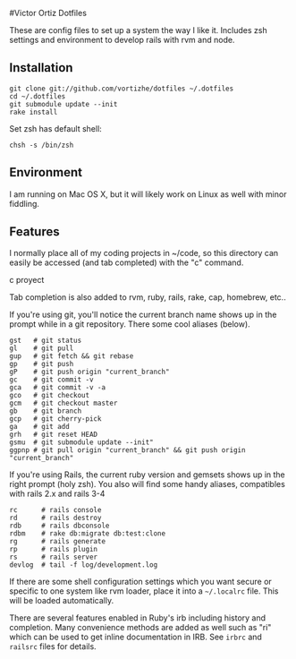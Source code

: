 #Victor Ortiz Dotfiles

These are config files to set up a system the way I like it. Includes zsh settings and environment to develop rails with rvm and node.


## Installation

```
git clone git://github.com/vortizhe/dotfiles ~/.dotfiles
cd ~/.dotfiles
git submodule update --init
rake install
```

Set zsh has default shell:

```
chsh -s /bin/zsh
```

## Environment

I am running on Mac OS X, but it will likely work on Linux as well with
minor fiddling.


## Features

I normally place all of my coding projects in ~/code, so this directory
can easily be accessed (and tab completed) with the "c" command.

  c proyect<tab>

Tab completion is also added to rvm, ruby, rails, rake, cap, homebrew, etc..

If you're using git, you'll notice the current branch name shows up in
the prompt while in a git repository. There some cool aliases (below).

```
gst   # git status
gl    # git pull
gup   # git fetch && git rebase
gp    # git push
gP    # git push origin "current_branch"
gc    # git commit -v
gca   # git commit -v -a
gco   # git checkout
gcm   # git checkout master
gb    # git branch
gcp   # git cherry-pick
ga    # git add
grh   # git reset HEAD
gsmu  # git submodule update --init"
ggpnp # git pull origin "current_branch" && git push origin "current_branch"
```

If you're using Rails, the current ruby version and gemsets shows up in the right prompt (holy zsh).
You also will find some handy aliases, compatibles with rails 2.x and rails 3-4

```
rc      # rails console
rd      # rails destroy
rdb     # rails dbconsole
rdbm    # rake db:migrate db:test:clone
rg      # rails generate
rp      # rails plugin
rs      # rails server
devlog  # tail -f log/development.log
```  
  
If there are some shell configuration settings which you want secure or
specific to one system like rvm loader, place it into a `~/.localrc` file. This will be
loaded automatically.

There are several features enabled in Ruby's irb including history and
completion. Many convenience methods are added as well such as "ri"
which can be used to get inline documentation in IRB. See `irbrc` and
`railsrc` files for details.

